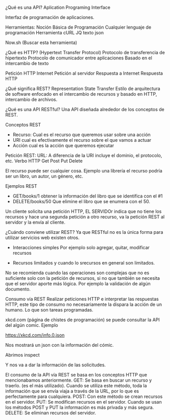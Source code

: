 ¿Qué es una API?
Aplication
Programing
Interface

Interfaz de programación de aplicaciones.

Herramientas:
Noción Básica de Programación
Cualquier lenguaje de programación
Herramienta cURL
JQ texto json


Now.sh (Buscar esta herramienta)

¿Qué es HTTP?
(Hypertext Transfer Protocol)
Protocolo de transferencia de hipertexto
Protocolo de comunicador entre aplicaciones
Basado en el intercambio de texto

Petición HTTP
Internet
Petición al servidor
Respuesta a Internet
Respuesta HTTP

¿Qué significa REST? 
Representation State Transfer
Estilo de arquitectura de software enfocado en el intercambio de recursos y basado en HTTP, intercambio de archivos.

¿Qué es una API RESTful?
Una API diseñada alrededor de los conceptos de REST.

Conceptos REST
- Recurso: Cual es el recurso que queremos usar sobre una acción
- URI cual es efectivamente el recurso sobre el que vamos a actuar
- Acción cual es la acción que queremos ejecutar

Petición REST:
URL: A diferencia de la URI incluye el dominio, el protocolo, etc.
Verbo HTTP
Get Post Put Delete

El recurso puede ser cualquier cosa. Ejemplo una librería el recurso podría ser un libro, un autor, un género, etc.

Ejemplos REST
- GET/books/1
	obtener la información del libro que se identifica con el #1
- DELETE/books/50
	Que elimine el libro que se enumera con el 50.

Un cliente solicita una petición HTTP, EL SERVIDOr indica que no tiene los recursos y hace una segunda petición a otro recurso, va la petición REST al servidor y la envía al cliente.

¿Cuándo conviene utilizar REST?
	Ya que RESTful no es la única forma para utilizar servicios web existen otros.

* Interacciones simples 
	Por ejemplo solo agregar, quitar, modificar recursos 

* Recursos limitados
	y cuando lo srecursos en general son limitados.

No se recomienda cuando las operaciones son complejas que no es suficiente solo con la petición de recursos, si no que también se necesita que el servidor aporte más lógica. Por ejemplo la validación de algún documento.

Consumo vía REST
Realizar peticiones HTTP e interpretar las respuestas HTTP, este tipo de consumo no necesariamente la dispara la acción de un humano. Lo que son tareas programadas.


xkcd.com (página de chistes de programación) se puede consultar la API del algún comic. Ejemplo

https://xkcd.com/info.0.json

Nos mostrará un json con la información del cómic.

Abrimos inspect

Y nos va a dar la información de las solicitudes.

El consumo de la API vía REST se basa en los conceptos HTTP que  mencionabamos anteriormente.
GET: Se basa en buscar un recurso y traerlo. (es el más utilizado). Cuando se utiliza este método, toda la información que se envía viaja a través de la URL, por lo que es perfectamente para cualquiera.
POST: Con este método se crean recursos en el servidor.
PUT: Se modifican recursos en el servidor.
Cuando se usan los métodos POST y PUT la información es más privada y más segura.
DELETE: Se eliminan recursos del servidor.